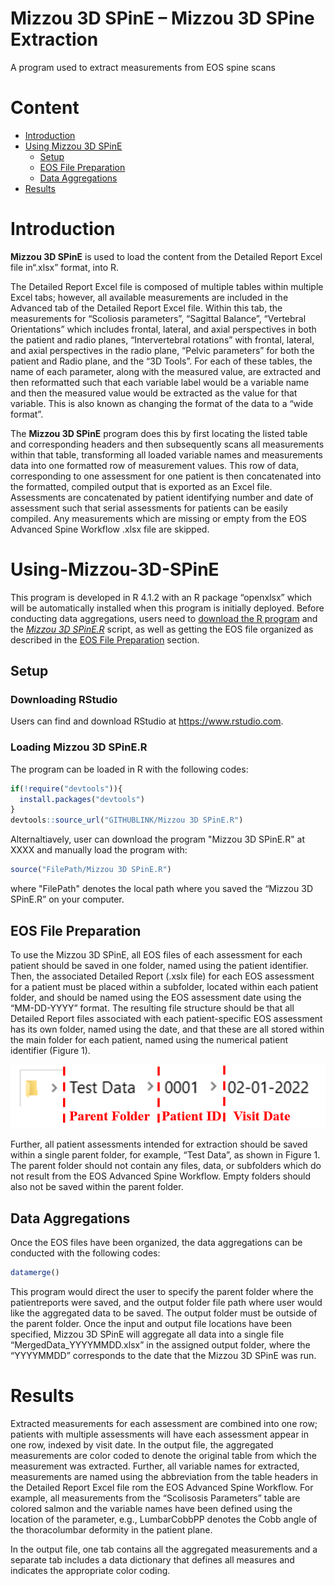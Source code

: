 # Mizzou 3D SPinE – Mizzou 3D SPine Extraction
A program used to extract measurements from EOS spine scans

# Content
- [Introduction](#Introduction)
- [Using Mizzou 3D SPinE](#Using-Mizzou-3D-SPinE)
  - [Setup](#Setup)
  - [EOS File Preparation](#EOS-File-Preparation)
  - [Data Aggregations](#Data-Aggregations)
- [Results](#Results)



# Introduction
**Mizzou 3D SPinE** is used to load the content from the  Detailed Report Excel file in“.xlsx” format, into R. 

The Detailed Report Excel file is composed of multiple tables within multiple Excel tabs; however, all available measurements are included in the Advanced tab of the Detailed Report Excel file.  Within this tab, the measurements for “Scoliosis parameters”, “Sagittal Balance”, “Vertebral Orientations” which includes frontal, lateral, and axial perspectives in both the patient and radio planes, “Intervertebral rotations” with frontal, lateral, and axial perspectives in the radio plane, “Pelvic parameters” for both the patient and Radio plane, and the “3D Tools”.  For each of these tables, the name of each parameter, along with the measured value, are extracted and then reformatted such that each variable label would be a variable name and then the measured value would be extracted as the value for that variable. This is also known as changing the format of the data to a “wide format”. 

The **Mizzou 3D SPinE** program does this by first locating the listed table and corresponding headers and then subsequently scans all measurements within that table, transforming all loaded variable names and measurements data into one formatted row of measurement values. This row of data, corresponding to one assessment for one patient is then concatenated into the formatted, compiled output that is exported as an Excel file. Assessments are concatenated by patient identifying number and date of assessment such that serial assessments for patients can be easily compiled. Any measurements which are missing or empty from the EOS Advanced Spine Workflow .xlsx file are skipped. 

# Using-Mizzou-3D-SPinE
This program is developed in R 4.1.2 with an R package “openxlsx” which will be automatically installed when this program is initially deployed. Before conducting data aggregations, users need to [download the R program](#Downloading-RStudio) and the [*Mizzou 3D SPinE.R*](#Loading-Mizzou-3D-SPinE-R) script, as well as getting the EOS file organized as described in the [EOS File Preparation](#EOS-File-Preparation) section.

## Setup
### Downloading RStudio
Users can find and download RStudio at https://www.rstudio.com.

### Loading Mizzou 3D SPinE.R
The program can be loaded in R with the following codes:
```r
if(!require("devtools")){
  install.packages("devtools")
}
devtools::source_url("GITHUBLINK/Mizzou 3D SPinE.R")
```

Alternaltiavely, user can download the program "Mizzou 3D SPinE.R" at XXXX and manually load the program with:
```r
source("FilePath/Mizzou 3D SPinE.R")
```
where "FilePath" denotes the local path where you saved the “Mizzou 3D SPinE.R” on your computer. 


## EOS File Preparation
To use the Mizzou 3D SPinE, all EOS files of each assessment for each patient should be saved in one folder, named using the patient identifier. Then, the associated Detailed Report (.xslx file) for each EOS assessment for a patient must be placed within a subfolder, located within each patient folder, and should be named using the EOS assessment date using the “MM-DD-YYYY” format. The resulting file structure should be that all Detailed Report files associated with each patient-specific EOS assessment has its own folder, named using the date, and that these are all stored within the main folder for each patient, named using the numerical patient identifier (Figure 1). 

![Figure 1](https://github.com/CastleLi/EOSDataExtraction/blob/main/Figure/Fig1.PNG)

Further, all patient assessments intended for extraction should be saved within a single parent folder, for example, “Test Data”, as shown in Figure 1.  The parent folder should not contain any files, data, or subfolders which do not result from the EOS Advanced Spine Workflow.  Empty folders should also not be saved within the parent folder. 

## Data Aggregations
Once the EOS files have been organized, the data aggregations can be conducted with the following codes:

```r
datamerge()
```

This program would direct the user to specify the parent folder where the patientreports were saved, and the output folder file path where user would like the aggregated data to be saved. The output folder must be outside of the parent folder. Once the input and output file locations have been specified, Mizzou 3D SPinE  will aggregate all data into a single file “MergedData_YYYYMMDD.xlsx” in the assigned output folder, where the “YYYYMMDD” corresponds to the date that the Mizzou 3D SPinE was run.

# Results
Extracted measurements for each assessment are combined into one row; patients with multiple assessments will have each assessment appear in one row, indexed by visit date. In the output file, the aggregated measurements are color coded to denote the original table from which the measurement was extracted. Further, all variable names for extracted, measurements are named using the abbreviation from the table headers in the Detailed Report Excel file rom the EOS Advanced Spine Workflow. For example, all measurements from the “Scolisosis Parameters” table are colored salmon and the variable names have been defined using the location of the parameter, e.g., LumbarCobbPP denotes the Cobb angle of the thoracolumbar deformity in the patient plane. 

In the output file, one tab contains all the aggregated measurements and a separate tab includes a data dictionary that defines all measures and indicates the appropriate color coding. 


